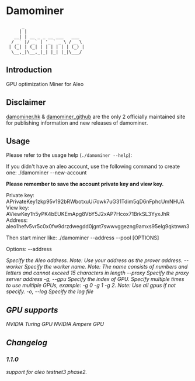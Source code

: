 # Damominer
```shell
      _                       
     | |                      
   __| | __ _ _ __ ___   ___  
  / _` |/ _` | '_ ` _ \ / _ \ 
 | (_| | (_| | | | | | | (_) |
  \__,_|\__,_|_| |_| |_|\___/ 
  ```
                              

## Introduction

GPU optimization Miner for Aleo


## Disclaimer

[damominer.hk](https://www.damominer.hk/) & [damominer_github](https://github.com/damominer) are the only 2 officially maintained site for publishing information and new releases of damominer.



## Usage

Please refer to the usage help (`./damominer --help`):


If you didn't have an aleo account, use the following command to create one:
    ./damominer --new-account

**Please remember to save the account private key and view key.** 

Private key: APrivateKey1zkp95v192bRWbotxuUi7owk7uG31Tdim5qD6nFphcUmNHUA
   View key: AViewKey1h5yPK4bEUKEmApg8VbY5J2xAP7Hcox71BrkSL3YyxJhR
    Address: aleo1hefv5vr5c0x0fw9drzdwegdd0jgnt7swwvggezng9amxs95elg9qktnwn3



Then start miner like:
    ./damominer --address <your address> --pool <solo prover proxy> [OPTIONS] 

Options:
      --address <ADDRESS>  Specify the Aleo address. Note: Use your address as the prover address.
      --worker <WORKER>    Specify the worker name. Note: The name consists of numbers and letters and cannot exceed 15 characters in length
      --proxy <PROXY>      Specify the proxy server address
  -g, --gpu <GPU>          Specify the index of GPU. Specify multiple times to use multiple GPUs, example: -g 0 -g 1 -g 2. Note: Use all gpus if not specify.
  -o, --log <LOG>          Specify the log file


## GPU supports

NVIDIA Turing GPU
NVIDIA Ampere GPU

## Changelog

### 1.1.0
support for aleo testnet3 phase2.   
